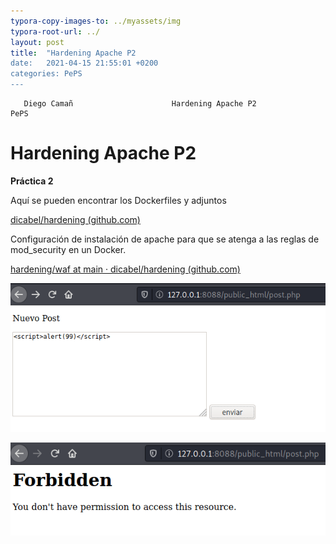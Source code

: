 ```yaml
---
typora-copy-images-to: ../myassets/img
typora-root-url: ../
layout: post
title:  "Hardening Apache P2
date:   2021-04-15 21:55:01 +0200
categories: PePS
---
```


       Diego Camañ                      Hardening Apache P2                         PePS   

#                                                                                       Hardening Apache P2

 **Práctica 2**

Aquí se pueden encontrar los Dockerfiles y adjuntos

[dicabel/hardening (github.com)](https://github.com/dicabel/hardening)



Configuración de instalación de apache para que se atenga a las reglas de mod_security en un Docker.

[hardening/waf at main · dicabel/hardening (github.com)](https://github.com/dicabel/hardening/tree/main/waf)



![WAF1](/myassets/img/WAF1-1618955337123.png)



![WAF2](/myassets/img/WAF2-1618955342780.png)